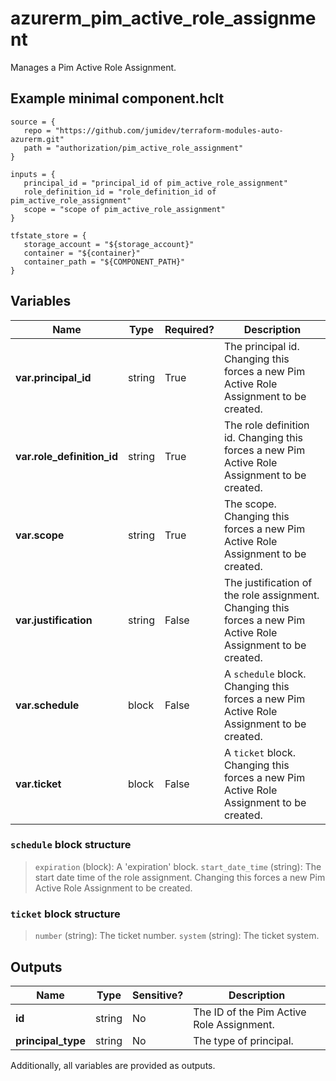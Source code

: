 # azurerm_pim_active_role_assignment

Manages a Pim Active Role Assignment.

## Example minimal component.hclt

```hcl
source = {
   repo = "https://github.com/jumidev/terraform-modules-auto-azurerm.git" 
   path = "authorization/pim_active_role_assignment" 
}

inputs = {
   principal_id = "principal_id of pim_active_role_assignment" 
   role_definition_id = "role_definition_id of pim_active_role_assignment" 
   scope = "scope of pim_active_role_assignment" 
}

tfstate_store = {
   storage_account = "${storage_account}" 
   container = "${container}" 
   container_path = "${COMPONENT_PATH}" 
}

```

## Variables

| Name | Type | Required? |  Description |
| ---- | ---- | --------- |  ----------- |
| **var.principal_id** | string | True | The principal id. Changing this forces a new Pim Active Role Assignment to be created. | 
| **var.role_definition_id** | string | True | The role definition id. Changing this forces a new Pim Active Role Assignment to be created. | 
| **var.scope** | string | True | The scope. Changing this forces a new Pim Active Role Assignment to be created. | 
| **var.justification** | string | False | The justification of the role assignment. Changing this forces a new Pim Active Role Assignment to be created. | 
| **var.schedule** | block | False | A `schedule` block. Changing this forces a new Pim Active Role Assignment to be created. | 
| **var.ticket** | block | False | A `ticket` block. Changing this forces a new Pim Active Role Assignment to be created. | 

### `schedule` block structure

> `expiration` (block): A 'expiration' block.
> `start_date_time` (string): The start date time of the role assignment. Changing this forces a new Pim Active Role Assignment to be created.

### `ticket` block structure

> `number` (string): The ticket number.
> `system` (string): The ticket system.



## Outputs

| Name | Type | Sensitive? | Description |
| ---- | ---- | --------- | --------- |
| **id** | string | No  | The ID of the Pim Active Role Assignment. | 
| **principal_type** | string | No  | The type of principal. | 

Additionally, all variables are provided as outputs.
